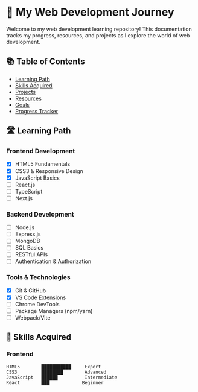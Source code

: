 # 🚀 My Web Development Journey

Welcome to my web development learning repository! This documentation tracks my progress, resources, and projects as I explore the world of web development.

## 📚 Table of Contents
- [Learning Path](#learning-path)
- [Skills Acquired](#skills-acquired)
- [Projects](#projects)
- [Resources](#resources)
- [Goals](#goals)
- [Progress Tracker](#progress-tracker)

## 🛣️ Learning Path

### Frontend Development
- [x] HTML5 Fundamentals
- [x] CSS3 & Responsive Design
- [x] JavaScript Basics
- [ ] React.js
- [ ] TypeScript
- [ ] Next.js

### Backend Development
- [ ] Node.js
- [ ] Express.js
- [ ] MongoDB
- [ ] SQL Basics
- [ ] RESTful APIs
- [ ] Authentication & Authorization

### Tools & Technologies
- [x] Git & GitHub
- [x] VS Code Extensions
- [ ] Chrome DevTools
- [ ] Package Managers (npm/yarn)
- [ ] Webpack/Vite

## 💪 Skills Acquired

### Frontend
```plaintext
HTML5        ███████████     Expert
CSS3         ████████        Advanced
JavaScript   ██████          Intermediate
React        ███            Beginner